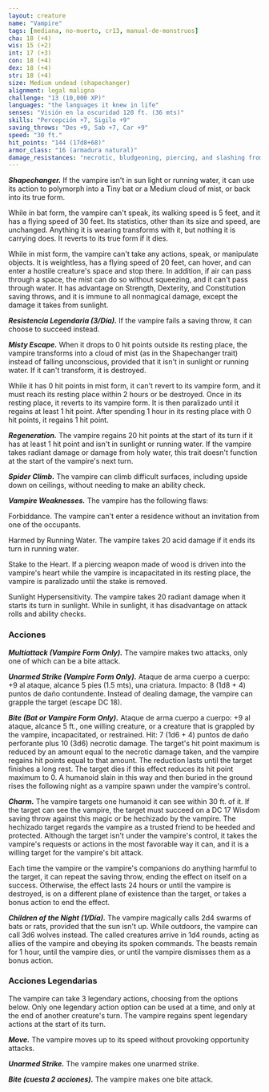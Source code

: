 ```yaml
---
layout: creature
name: "Vampire"
tags: [mediana, no-muerto, cr13, manual-de-monstruos]
cha: 18 (+4)
wis: 15 (+2)
int: 17 (+3)
con: 18 (+4)
dex: 18 (+4)
str: 18 (+4)
size: Medium undead (shapechanger)
alignment: legal maligna
challenge: "13 (10,000 XP)"
languages: "the languages it knew in life"
senses: "Visión en la oscuridad 120 ft. (36 mts)"
skills: "Percepción +7, Sigilo +9"
saving_throws: "Des +9, Sab +7, Car +9"
speed: "30 ft."
hit_points: "144 (17d8+68)"
armor_class: "16 (armadura natural)"
damage_resistances: "necrotic, bludgeoning, piercing, and slashing from nonmagical weapons"
---
```


***Shapechanger.*** If the vampire isn't in sun light or running water, it can use its action to polymorph into a Tiny bat or a Medium cloud of mist, or back into its true form.

While in bat form, the vampire can't speak, its walking speed is 5 feet, and it has a flying speed of 30 feet. Its statistics, other than its size and speed, are unchanged. Anything it is wearing transforms with it, but nothing it is carrying does. It reverts to its true form if it dies.

While in mist form, the vampire can't take any actions, speak, or manipulate objects. It is weightless, has a flying speed of 20 feet, can hover, and can enter a hostile creature's space and stop there. In addition, if air can pass through a space, the mist can do so without squeezing, and it can't pass through water. It has advantage on Strength, Dexterity, and Constitution saving throws, and it is immune to all nonmagical damage, except the damage it takes from sunlight.

***Resistencia Legendaria (3/Día).*** If the vampire fails a saving throw, it can choose to succeed instead.

***Misty Escape.*** When it drops to 0 hit points outside its resting place, the vampire transforms into a cloud of mist (as in the Shapechanger trait) instead of falling unconscious, provided that it isn't in sunlight or running water. If it can't transform, it is destroyed.

While it has 0 hit points in mist form, it can't revert to its vampire form, and it must reach its resting place within 2 hours or be destroyed. Once in its resting place, it reverts to its vampire form. It is then paralizado until it regains at least 1 hit point. After spending 1 hour in its resting place with 0 hit points, it regains 1 hit point.

***Regeneration.*** The vampire regains 20 hit points at the start of its turn if it has at least 1 hit point and isn't in sunlight or running water. If the vampire takes radiant damage or damage from holy water, this trait doesn't function at the start of the vampire's next turn.

***Spider Climb.*** The vampire can climb difficult surfaces, including upside down on ceilings, without needing to make an ability check.

***Vampire Weaknesses.*** The vampire has the following flaws:

Forbiddance. The vampire can't enter a residence without an invitation from one of the occupants.

Harmed by Running Water. The vampire takes 20 acid damage if it ends its turn in running water.

Stake to the Heart. If a piercing weapon made of wood is driven into the vampire's heart while the vampire is incapacitated in its resting place, the vampire is paralizado until the stake is removed.

Sunlight Hypersensitivity. The vampire takes 20 radiant damage when it starts its turn in sunlight. While in sunlight, it has disadvantage on attack rolls and ability checks.

### Acciones

***Multiattack (Vampire Form Only).*** The vampire makes two attacks, only one of which can be a bite attack.

***Unarmed Strike (Vampire Form Only).*** Ataque de arma cuerpo a cuerpo: +9 al ataque, alcance 5 pies (1.5 mts), una criatura. Impacto: 8 (1d8 + 4) puntos de daño contundente. Instead of dealing damage, the vampire can grapple the target (escape DC 18).

***Bite (Bat or Vampire Form Only).*** Ataque de arma cuerpo a cuerpo: +9 al ataque, alcance 5 ft., one willing creature, or a creature that is grappled by the vampire, incapacitated, or restrained. Hit: 7 (1d6 + 4) puntos de daño perforante plus 10 (3d6) necrotic damage. The target's hit point maximum is reduced by an amount equal to the necrotic damage taken, and the vampire regains hit points equal to that amount. The reduction lasts until the target finishes a long rest. The target dies if this effect reduces its hit point maximum to 0. A humanoid slain in this way and then buried in the ground rises the following night as a vampire spawn under the vampire's control.

***Charm.*** The vampire targets one humanoid it can see within 30 ft. of it. If the target can see the vampire, the target must succeed on a DC 17 Wisdom saving throw against this magic or be hechizado by the vampire. The hechizado target regards the vampire as a trusted friend to be heeded and protected. Although the target isn't under the vampire's control, it takes the vampire's requests or actions in the most favorable way it can, and it is a willing target for the vampire's bit attack.

Each time the vampire or the vampire's companions do anything harmful to the target, it can repeat the saving throw, ending the effect on itself on a success. Otherwise, the effect lasts 24 hours or until the vampire is destroyed, is on a different plane of existence than the target, or takes a bonus action to end the effect.

***Children of the Night (1/Día).*** The vampire magically calls 2d4 swarms of bats or rats, provided that the sun isn't up. While outdoors, the vampire can call 3d6 wolves instead. The called creatures arrive in 1d4 rounds, acting as allies of the vampire and obeying its spoken commands. The beasts remain for 1 hour, until the vampire dies, or until the vampire dismisses them as a bonus action.

### Acciones Legendarias

The vampire can take 3 legendary actions, choosing from the options below. Only one legendary action option can be used at a time, and only at the end of another creature's turn. The vampire regains spent legendary actions at the start of its turn.

***Move.*** The vampire moves up to its speed without provoking opportunity attacks.

***Unarmed Strike.*** The vampire makes one unarmed strike.

***Bite (cuesta 2 acciones).*** The vampire makes one bite attack.
